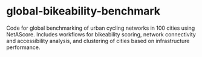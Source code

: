 # global-bikeability-benchmark
Code for global benchmarking of urban cycling networks in 100 cities using NetAScore. Includes workflows for bikeability scoring, network connectivity and accessibility analysis, and clustering of cities based on infrastructure performance.

